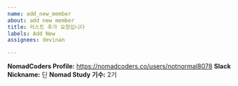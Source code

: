 ```yaml
---
name: add_new_member
about: add new member
title: 리스트 추가 요청입니다
labels: Add New
assignees: devinan

---
```


<!-- 위의 코드는 이슈할때 탬플릿입니다. 위쪽은 수정하시지 마세요 -->

<!--
수정시 _로 감싸져 있는 부분을 지우고 본인 정보를 입력하시면 됩니다.
수정 후 예시:
**NomadCoders Profile:** https://nomadcoders.co/users/serranoarevalo
**Slack Nickname:** 니꼬
**Nomad Study 기수:** 1기
-->

**NomadCoders Profile:** https://nomadcoders.co/users/notnormal8078
**Slack Nickname:** 딘
**Nomad Study 기수:** 2기

<!-- pull request를 이용해주세요!  -->
